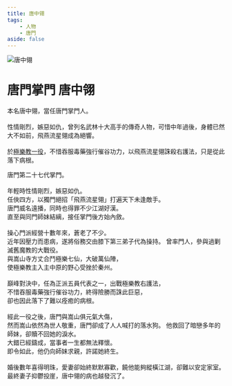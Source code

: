 ```yaml
---
title: 唐中翎
tags:
    - 人物
    - 唐門
aside: false
---
```


![唐中翎](/images/characters/faction/icon_master.png)

# 唐門掌門 唐中翎

本名唐中翎，當任唐門掌門人。
<br><br>
性情剛烈，嫉惡如仇，曾列名武林十大高手的傳奇人物，可惜中年過後，身體已然大不如前，飛燕流星翎成為絕響。
<br><br>
於[極樂教一役](/event/stories/決戰極樂教)，不惜吞服毒藥強行催谷功力，以飛燕流星翎誅殺右護法，只是從此落下病根。

<Tabs>
  <Tab title="列傳一">
	唐門第二十七代掌門。<br><br>
	年輕時性情剛烈，嫉惡如仇。<br>
	任俠四方，以獨門絕招「飛燕流星翎」打遍天下未逢敵手。<br>
	唐門威名遠播，同時也得罪不少江湖好漢。<br>
	直至與同門師妹結縭，接任掌門後方始內斂。<br><br>
	操心門派經營十數年來，蒼老了不少。<br>
	近年因壓力而患病，遂將俗務交由膝下第三弟子代為操持。
  </Tab>
  <Tab title="列傳二">
	曾率門人，參與過剿滅舊魔教的大戰役。<br>
	與嵩山寺方丈合鬥極樂七仙，大破萬仙陣，<br>
	使極樂教主入主中原的野心受挫於秦州。<br><br>
	巔峰對決中，任為正派五員代表之一，出戰極樂教右護法，<br>
	不惜吞服毒藥強行催谷功力，終得險勝而誅此巨惡，<br>
	卻也因此落下了難以痊癒的病根。<br><br>
	經此一役之後，唐門與嵩山俱元氣大傷，<br>
	然而嵩山依然為世人敬重，唐門卻成了人人喊打的落水狗。
  </Tab>
  <Tab title="列傳三">
	他救回了暗戀多年的師妹，卻贖不回她的淚水。<br>
	大錯已經鑄成，當事者一生都無法釋懷。<br>
	即令如此，他仍向師妹求親，許諾她終生。<br><br>
	婚後數年喜得明珠，愛妻卻始終默默寡歡，饒他能夠縱橫江湖，卻難以安定家室。<br>
	最終妻子抑鬱投崖，唐中翎的病也越發沉了。
  </Tab>
</Tabs>
